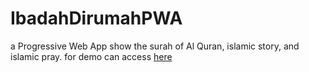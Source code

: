 # IbadahDirumahPWA

a Progressive Web App
show the surah of Al Quran, islamic story, and islamic pray.
for demo can access [here](https://ibadahdirumah.herokuapp.com/)
